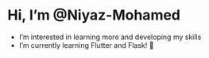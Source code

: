 # Hi, I’m @Niyaz-Mohamed
- I’m interested in learning more and developing my skills
- I’m currently learning Flutter and Flask! 🌱

